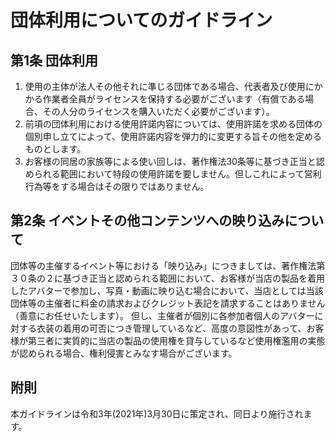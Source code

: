 # 団体利用についてのガイドライン

## 第1条 団体利用
1. 使用の主体が法人その他それに準じる団体である場合、代表者及び使用にかかる作業者全員がライセンスを保持する必要がございます（有償である場合、その人分のライセンスを購入いただく必要がございます）。
2. 前項の団体利用における使用許諾内容については、使用許諾を求める団体の個別申し立てによって、使用許諾内容を弾力的に変更する旨その他を定めるものとします。
3. お客様の同居の家族等による使い回しは、著作権法30条等に基づき正当と認められる範囲において特段の使用許諾を要しません。但しこれによって営利行為等をする場合はその限りではありません。

## 第2条 イベントその他コンテンツへの映り込みについて
団体等の主催するイベント等における「映り込み」につきましては、著作権法第３０条の２に基づき正当と認められる範囲において、お客様が当店の製品を着用したアバターで参加し、写真・動画に映り込む場合において、当店としては当該団体等の主催者に料金の請求およびクレジット表記を請求することはありません（善意にお任せいたします）。
但し、主催者が個別に各参加者個人のアバターに対する衣装の着用の可否につき管理しているなど、高度の意図性があって、お客様が第三者に実質的に当店の製品の使用権を貸与しているなど使用権濫用の実態が認められる場合、権利侵害とみなす場合がございます。

## 附則
本ガイドラインは令和3年(2021年)3月30日に策定され、同日より施行されます。
